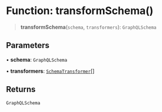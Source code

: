 # Function: transformSchema()

> **transformSchema**(`schema`, `transformers`): `GraphQLSchema`

## Parameters

• **schema**: `GraphQLSchema`

• **transformers**: [`SchemaTransformer`](../type-aliases/SchemaTransformer.md)[]

## Returns

`GraphQLSchema`
